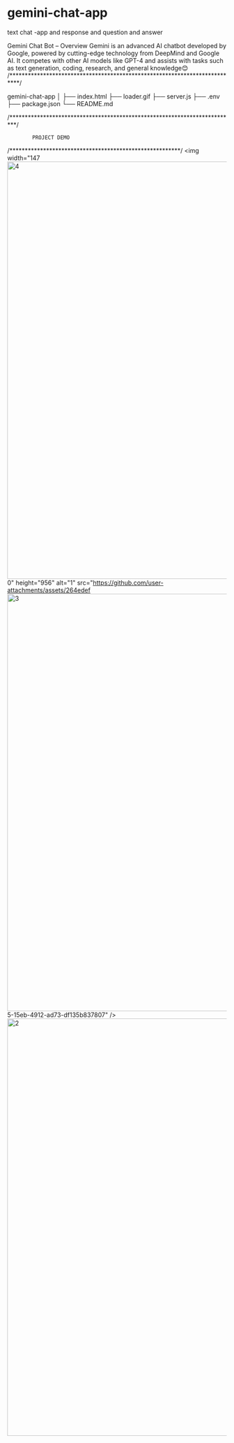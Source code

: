 # gemini-chat-app
text chat -app and  response and question and answer 


Gemini Chat Bot – Overview
Gemini is an advanced AI chatbot developed by Google, powered by cutting-edge technology from DeepMind and Google AI. It competes with other AI models like GPT-4 and assists with tasks such as text generation, coding, research, and general knowledge😊
/***************************************************************************/


gemini-chat-app
│
├── index.html
├── loader.gif
├── server.js
├── .env
├── package.json
└── README.md

/**************************************************************************/


            PROJECT DEMO
/********************************************************/
            <img width="147<img width="1470" height="956" alt="4" src="https://github.com/user-attachments/assets/2053e5b1-afc5-49b2-9877-d89f21df00c4" />
0" height="956" alt="1" src="https://github.com/user-attachments/assets/264edef<img width="1470" height="956" alt="3" src="https://github.com/user-attachments/assets/634b46c2-a0c1-4e86-9bef-e7277d34e399" />
5-15eb-4912-ad73-df135b837807" />
<img width="1470" height="956" alt="2" src="https://github.com/user-attachments/assets/a2db7dce-8d77-4244-b66f-19a6c204b527" />
